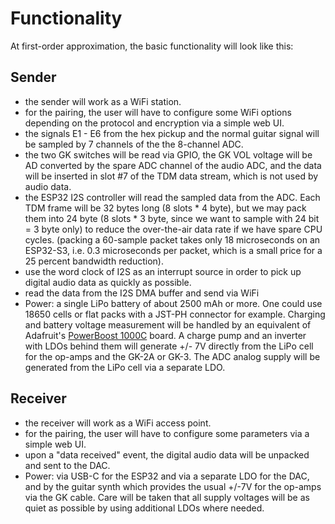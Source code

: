# Functionality 

At first-order approximation, the basic functionality will look like this:


## Sender

  * the sender will work as a WiFi station.
  * for the pairing, the user will have to configure some WiFi options depending on the protocol and encryption via a simple web UI.  
  * the signals E1 - E6 from the hex pickup and the normal guitar signal will be sampled by 7 channels of the the 8-channel ADC.
  * the two GK switches will be read via GPIO, the GK VOL voltage will be AD converted by the spare ADC channel of the audio ADC, and the data will be inserted in slot #7 of the TDM data stream, which is not used by audio data. 
  * the ESP32 I2S controller will read the sampled data from the ADC. Each TDM frame will be 32 bytes long (8 slots * 4 byte), but we may pack them into 24 byte (8 slots * 3 byte, since we want to sample with 24 bit = 3 byte only) to reduce the over-the-air data rate if we have spare CPU cycles. (packing a 60-sample packet takes only 18 microseconds on an ESP32-S3, i.e. 0.3 microseconds per packet, which is a small price for a 25 percent bandwidth reduction). 
  * use the word clock of I2S as an interrupt source in order to pick up digital audio data as quickly as possible. 
  * read the data from the I2S DMA buffer and send via WiFi
  * Power: a single LiPo battery of about 2500 mAh or more. One could use 18650 cells or flat packs with a JST-PH connector for example. Charging and battery voltage measurement will be handled by an equivalent of Adafruit's [PowerBoost 1000C](https://learn.adafruit.com/adafruit-powerboost-1000c-load-share-usb-charge-boost/overview) board. A charge pump and an inverter with LDOs behind them will generate +/- 7V directly from the LiPo cell for the op-amps and the GK-2A or GK-3. The ADC analog supply will be generated from the LiPo cell via a separate LDO. 

## Receiver

  * the receiver will work as a WiFi access point.
  * for the pairing, the user will have to configure some parameters via a simple web UI. 
  * upon a "data received" event, the digital audio data will be unpacked and sent to the DAC. 
  * Power: via USB-C for the ESP32 and via a separate LDO for the DAC, and by the guitar synth which provides the usual +/-7V for the op-amps via the GK cable. Care will be taken that all supply voltages will be as quiet as possible by using additional LDOs where needed.

